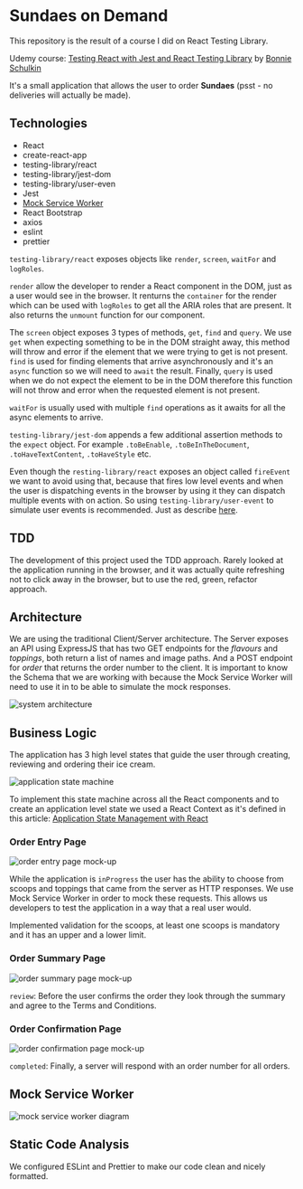 # Sundaes on Demand

This repository is the result of a course I did on React Testing Library.

Udemy course: [Testing React with Jest and React Testing Library](https://www.udemy.com/share/1040ZS3@CFdCKI5ithkwOYGf-YeYUq3_40mXz7F_x2ZIQxDPcX5jhDmrSme2g_-FVCr7coeB/) by [Bonnie Schulkin](https://bonnie.dev/)

It's a small application that allows the user to order **Sundaes** (psst - no deliveries will actually be made).

## Technologies

- React
- create-react-app
- testing-library/react
- testing-library/jest-dom
- testing-library/user-even
- Jest
- [Mock Service Worker](https://mswjs.io/)
- React Bootstrap
- axios
- eslint
- prettier

`testing-library/react` exposes objects like `render`, `screen`, `waitFor` and `logRoles`.

`render` allow the developer to render a React component in the DOM, just as a user would see in the browser. It renturns the `container` for the render which can be used with `logRoles` to get all the ARIA roles that are present. It also returns the `unmount` function for our component.

The `screen` object exposes 3 types of methods, `get`, `find` and `query`. We use `get` when expecting something to be in the DOM straight away, this method will throw and error if the element that we were trying to get is not present. `find` is used for finding elements that arrive asynchronously and it's an `async` function so we will need to `await` the result. Finally, `query` is used when we do not expect the element to be in the DOM therefore this function will not throw and error when the requested element is not present.

`waitFor` is usually used with multiple `find` operations as it awaits for all the async elements to arrive.

`testing-library/jest-dom` appends a few additional assertion methods to the `expect` object. For example `.toBeEnable`, `.toBeInTheDocument`, `.toHaveTextContent`, `.toHaveStyle` etc.

Even though the `resting-library/react` exposes an object called `fireEvent` we want to avoid using that, because that fires low level events and when the user is dispatching events in the browser by using it they can dispatch multiple events with on action. So using `testing-library/user-event` to simulate user events is recommended. Just as describe [here](https://ph-fritsche.github.io/blog/post/why-userevent).

## TDD

The development of this project used the TDD approach. Rarely looked at the application running in the browser, and it was actually quite refreshing not to click away in the browser, but to use the red, green, refactor approach.

## Architecture

We are using the traditional Client/Server architecture. The Server exposes an API using ExpressJS that has two GET endpoints for the _flavours_ and _toppings_, both return a list of names and image paths. And a POST endpoint for _order_ that returns the order number to the client. It is important to know the Schema that we are working with because the Mock Service Worker will need to use it in to be able to simulate the mock responses.

![system architecture](assets/client-server-architecture.png)

## Business Logic

The application has 3 high level states that guide the user through creating, reviewing and ordering their ice cream.

![application state machine](assets/app-state-machine.png)

To implement this state machine across all the React components and to create an application level state we used a React Context as it's defined in this article: [Application State Management with React](https://kentcdodds.com/blog/application-state-management-with-react)

### Order Entry Page

![order entry page mock-up](assets/order-entry-page-mock-up.png)

While the application is `inProgress` the user has the ability to choose from scoops and toppings that came from the server as HTTP responses. We use Mock Service Worker in order to mock these requests. This allows us developers to test the application in a way that a real user would.

Implemented validation for the scoops, at least one scoops is mandatory and it has an upper and a lower limit.

### Order Summary Page

![order summary page mock-up](assets/order-summary-page.png)

`review`: Before the user confirms the order they look through the summary and agree to the Terms and Conditions.

### Order Confirmation Page

![order confirmation page mock-up](assets/order-confirmation-page.png)

`completed`: Finally, a server will respond with an order number for all orders.

## Mock Service Worker

![mock service worker diagram](assets/mock-service-worker-diagram.png)

## Static Code Analysis

We configured ESLint and Prettier to make our code clean and nicely formatted.
